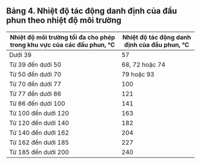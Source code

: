 ## Bảng 4. Nhiệt độ tác động danh định của đầu phun theo nhiệt độ môi trường

| Nhiệt độ môi trường tối đa cho phép trong khu vực của các đầu phun, °C   | Nhiệt độ tác động danh định của đầu phun, °C   |
|--------------------------------------------------------------------------|------------------------------------------------|
| Dưới 39                                                                  | 57                                             |
| Từ 39 đến dưới 50                                                        | 68, 72 hoặc 74                                 |
| Từ 50 đến dưới 70                                                        | 79 hoặc 93                                     |
| Từ 70 đến dưới 77                                                        | 100                                            |
| Từ 77 đến dưới 86                                                        | 121                                            |
| Từ 86 đến dưới 100                                                       | 141                                            |
| Từ 100 đến dưới 120                                                      | 163                                            |
| Từ 120 đến dưới 140                                                      | 182                                            |
| Từ 140 đến dưới 162                                                      | 204                                            |
| Từ 162 đến dưới 185                                                      | 227                                            |
| Từ 185 đến dưới 200                                                      | 240                                            |
